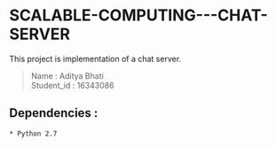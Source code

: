 # SCALABLE-COMPUTING---CHAT-SERVER
This project is implementation of a chat server.

> Name : Aditya Bhati<br>
Student_id : 16343086

## Dependencies : 
```
* Python 2.7
```
